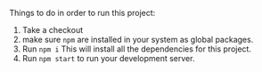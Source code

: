 Things to do in order to run this project:

1. Take a checkout
2. make sure `npm` are installed in your system as global packages.
3. Run `npm i` This will install all the dependencies for this project.
4. Run `npm start` to run your development server.
